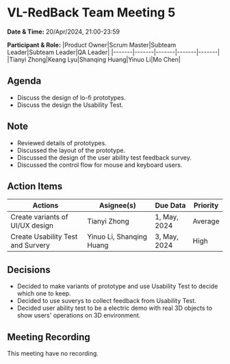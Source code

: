 # VL-RedBack Team Meeting 5

**Date & Time:** 20/Apr/2024, 21:00-23:59

**Participant & Role:**
|Product Owner|Scrum Master|Subteam Leader|Subteam Leader|QA Leader|
|-------|-------|-------|-------|-------|
|Tianyi Zhong|Keang Lyu|Shanqing Huang|Yinuo Li|Mo Chen|

## Agenda

- Discuss the design of lo-fi prototypes.
- Discuss the design the Usability Test.

## Note

- Reviewed details of prototypes.
- Discussed the layout of the prototype.
- Discussed the design of the user ability test feedback survey.
- Discussed the control flow for mouse and keyboard users.

## Action Items

|Actions|Asignee(s)|Due Data|Priority|
|-|-|-|-|
|Create variants of UI/UX design|Tianyi Zhong|1, May, 2024|Average|
|Create Usability Test and Survery |Yinuo Li, Shanqing Huang|3, May, 2024|High|

## Decisions

- Decided to make variants of prototype and use Usability Test to decide which one to keep.
- Decided to use suverys to collect feedback from Usability Test.
- Decided user ability test to be a electric demo with real 3D objects to show users' operations on 3D environment.

## Meeting Recording

This meeting have no recording.
